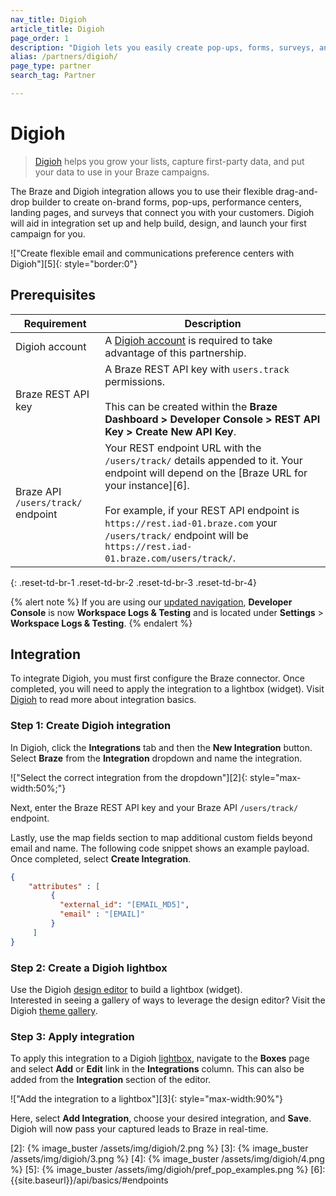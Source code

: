 ```yaml
---
nav_title: Digioh
article_title: Digioh
page_order: 1
description: "Digioh lets you easily create pop-ups, forms, surveys, and communication preference centers that drive real engagement through your Braze campaigns."
alias: /partners/digioh/
page_type: partner
search_tag: Partner

---
```


# Digioh

> [Digioh](https://www.digioh.com/) helps you grow your lists, capture first-party data, and put your data to use in your Braze campaigns.

The Braze and Digioh integration allows you to use their flexible drag-and-drop builder to create on-brand forms, pop-ups, performance centers, landing pages, and surveys that connect you with your customers. Digioh will aid in integration set up and help build, design, and launch your first campaign for you.

!["Create flexible email and communications preference centers with Digioh"][5]{: style="border:0"}

## Prerequisites

| Requirement | Description |
|---|---|
|Digioh account | A [Digioh account](https://www.digioh.com/) is required to take advantage of this partnership. |
| Braze REST API key | A Braze REST API key with `users.track` permissions. <br><br> This can be created within the **Braze Dashboard > Developer Console > REST API Key > Create New API Key**. |
| Braze API `/users/track/` endpoint | Your REST endpoint URL with the `/users/track/` details appended to it. Your endpoint will depend on the [Braze URL for your instance][6].<br><br>For example, if your REST API endpoint is `https://rest.iad-01.braze.com` your `/users/track/` endpoint will be `https://rest.iad-01.braze.com/users/track/`. |
{: .reset-td-br-1 .reset-td-br-2 .reset-td-br-3  .reset-td-br-4}

{% alert note %}
If you are using our [updated navigation]({{site.baseurl}}/navigation/), **Developer Console** is now **Workspace Logs & Testing** and is located under **Settings** > **Workspace Logs & Testing**.
{% endalert %}

## Integration 

To integrate Digioh, you must first configure the Braze connector. Once completed, you will need to apply the integration to a lightbox (widget). Visit [Digioh](https://help.digioh.com/knowledgebase/digioh-integration-basics/) to read more about integration basics.

### Step 1: Create Digioh integration 

In Digioh, click the **Integrations** tab and then the **New Integration** button. Select **Braze** from the **Integration** dropdown and name the integration. 

!["Select the correct integration from the dropdown"][2]{: style="max-width:50%;"}

Next, enter the Braze REST API key and your Braze API `/users/track/` endpoint. 

Lastly, use the map fields section to map additional custom fields beyond email and name. The following code snippet shows an example payload. Once completed, select **Create Integration**.

```json
{
    "attributes" : [
         {
           "external_id": "[EMAIL_MD5]",
           "email" : "[EMAIL]"
         }
     ]
}
```

### Step 2: Create a Digioh lightbox

Use the Digioh [design editor](https://help.digioh.com/knowledgebase/digioh-platform-training-videos-video-series-getting-started-with-digioh/) to build a lightbox (widget). <br>
Interested in seeing a gallery of ways to leverage the design editor? Visit the Digioh [theme gallery](https://www.digioh.com/theme-gallery).

### Step 3: Apply integration

To apply this integration to a Digioh [lightbox](https://help.digioh.com/knowledgebase/digioh-platform-training-videos-video-series-getting-started-with-digioh/), navigate to the **Boxes** page and select **Add** or **Edit** link in the **Integrations** column. This can also be added from the **Integration** section of the editor.

!["Add the integration to a lightbox"][3]{: style="max-width:90%"}

Here, select **Add Integration**, choose your desired integration, and **Save**. Digioh will now pass your captured leads to Braze in real-time.

[2]: {% image_buster /assets/img/digioh/2.png %}
[3]: {% image_buster /assets/img/digioh/3.png %}
[4]: {% image_buster /assets/img/digioh/4.png %}
[5]: {% image_buster /assets/img/digioh/pref_pop_examples.png %}
[6]: {{site.baseurl}}/api/basics/#endpoints